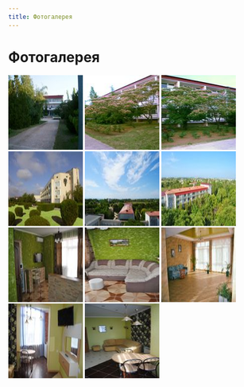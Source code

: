 ```yaml
---
title: Фотогалерея
---
```


# Фотогалерея

<div data-featherlight-gallery data-featherlight-filter="a">
    <a href="user/themes/north/images/gallery/1.jpg"> <img width=150 height=150 src="user/themes/north/images/gallery/thumbs/1.jpg" /></a>
    <a href="user/themes/north/images/gallery/2.jpg"> <img width=150 height=150 src="user/themes/north/images/gallery/thumbs/2.jpg" /></a>
    <a href="user/themes/north/images/gallery/3.jpg"> <img width=150 height=150 src="user/themes/north/images/gallery/thumbs/3.jpg" /></a>
    <a href="user/themes/north/images/gallery/4.jpg"> <img width=150 height=150 src="user/themes/north/images/gallery/thumbs/4.jpg" /></a>
    <a href="user/themes/north/images/gallery/5.jpg"> <img width=150 height=150 src="user/themes/north/images/gallery/thumbs/5.jpg" /></a>
    <a href="user/themes/north/images/gallery/6.jpg"> <img width=150 height=150 src="user/themes/north/images/gallery/thumbs/6.jpg" /></a>
    <a href="user/themes/north/images/gallery/7.jpg"> <img width=150 height=150 src="user/themes/north/images/gallery/thumbs/7.jpg" /></a>
    <a href="user/themes/north/images/gallery/8.jpg"> <img width=150 height=150 src="user/themes/north/images/gallery/thumbs/8.jpg" /></a>
    <a href="user/themes/north/images/gallery/9.jpg"> <img width=150 height=150 src="user/themes/north/images/gallery/thumbs/9.jpg" /></a>
    <a href="user/themes/north/images/gallery/10.jpg"><img width=150 height=150 src="user/themes/north/images/gallery/thumbs/10.jpg" /></a>
    <a href="user/themes/north/images/gallery/11.jpg"><img width=150 height=150 src="user/themes/north/images/gallery/thumbs/11.jpg" /></a>
</div>

